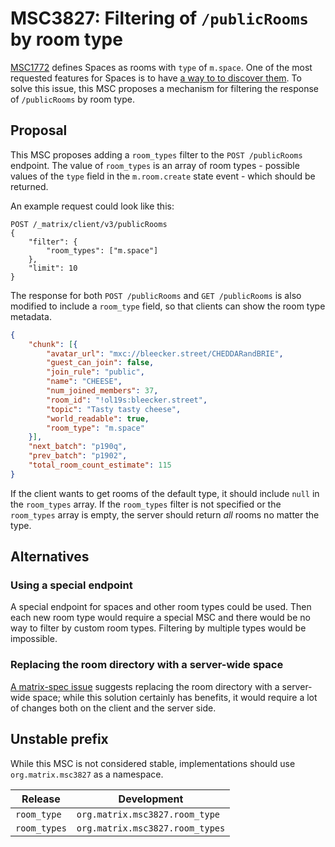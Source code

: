 # MSC3827: Filtering of `/publicRooms` by room type

[MSC1772](https://github.com/matrix-org/matrix-doc/pull/1772) defines Spaces as
rooms with `type` of `m.space`. One of the most requested features for Spaces is
to have [a way to to discover
them](https://github.com/vector-im/element-web/issues/17264). To solve this
issue, this MSC proposes a mechanism for filtering the response of
`/publicRooms` by room type.

## Proposal

This MSC proposes adding a `room_types` filter to the `POST /publicRooms` endpoint.
The value of `room_types` is an array of room types - possible values of the
`type` field in the `m.room.create` state event - which should be returned.

An example request could look like this:

```HTTP
POST /_matrix/client/v3/publicRooms
{
    "filter": {
        "room_types": ["m.space"]
    },
    "limit": 10
}
```

The response for both `POST /publicRooms` and `GET /publicRooms` is also modified to include a `room_type` field, so that clients can show
the room type metadata.

```json
{
    "chunk": [{
        "avatar_url": "mxc://bleecker.street/CHEDDARandBRIE",
        "guest_can_join": false,
        "join_rule": "public",
        "name": "CHEESE",
        "num_joined_members": 37,
        "room_id": "!ol19s:bleecker.street",
        "topic": "Tasty tasty cheese",
        "world_readable": true,
        "room_type": "m.space"
    }],
    "next_batch": "p190q",
    "prev_batch": "p1902",
    "total_room_count_estimate": 115
}
```

If the client wants to get rooms of the default type, it should include `null`
in the `room_types` array. If the `room_types` filter is not specified or the
`room_types` array is empty, the server should return _all_ rooms no matter the
type.

## Alternatives

### Using a special endpoint

A special endpoint for spaces and other room types could be used. Then each new
room type would require a special MSC and there would be no way to filter by
custom room types. Filtering by multiple types would be impossible.

### Replacing the room directory with a server-wide space

[A matrix-spec issue](https://github.com/matrix-org/matrix-spec/issues/830)
suggests replacing the room directory with a server-wide space; while this
solution certainly has benefits, it would require a lot of changes both on the
client and the server side.

## Unstable prefix

While this MSC is not considered stable, implementations should use
`org.matrix.msc3827` as a namespace.

|Release     |Development                    |
|------------|-------------------------------|
|`room_type` |`org.matrix.msc3827.room_type` |
|`room_types`|`org.matrix.msc3827.room_types`|
